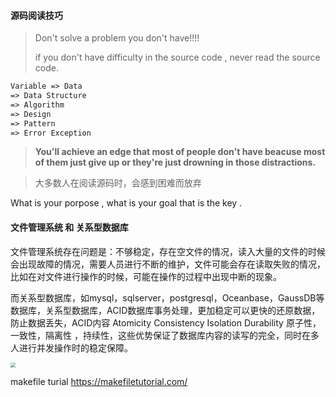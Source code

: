 #### 源码阅读技巧

> Don't solve  a problem you don't have!!!!
>
> if you don't have difficulty in the source code , never read the source code.

```markdown
Variable => Data
=> Data Structure
=> Algorithm
=> Design
=> Pattern
=> Error Exception
```

>**You'll achieve an edge that most of people don't have beacuse most of them just give up or they're just drowning in those distractions.**

> 大多数人在阅读源码时，会感到困难而放弃

What is your porpose , what is your goal that is the key .



#### 文件管理系统 和 关系型数据库

​	文件管理系统存在问题是：不够稳定，存在空文件的情况，读入大量的文件的时候会出现故障的情况，需要人员进行不断的维护，文件可能会存在读取失败的情况，比如在对文件进行操作的时候，可能在操作的过程中出现中断的现象。

​	而关系型数据库，如mysql，sqlserver，postgresql，Oceanbase，GaussDB等数据库，关系型数据库，ACID数据库事务处理，更加稳定可以更快的还原数据，防止数据丢失，ACID内容 Atomicity Consistency Isolation Durability 
原子性，一致性，隔离性 ，持续性，这些优势保证了数据库内容的读写的完全，同时在多人进行并发操作时的稳定保障。 

<img src="https://iocion.github.io/image-bed/image/%E8%BD%AF%E4%BB%B6%E4%BA%94%E5%A4%A7%E6%9E%B6%E6%9E%84.png" style="zoom:50%;" />

makefile turial <https://makefiletutorial.com/>

